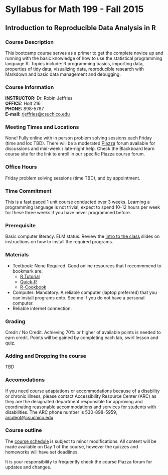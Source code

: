 
# Syllabus for Math 199 - Fall 2015 
## Introduction to Reproducible Data Analysis in R


### Course Description
This bootcamp course serves as a primer to get the complete novice up and running with the basic knowledge of how to use the statistical programming language R. Topics include: R programming basics, importing data, properties of tidy data, visualizing data, reproducible research with Markdown and basic data management and debugging. 

### Course Information
**INSTRUCTOR:** Dr. Robin Jeffries  
**OFFICE:** Holt 216  
**PHONE:** 898-5767  
**E-mail:** rjeffries@csuchico.edu  

### Meeting Times and Locations 
None!
Fully online with in person problem solving sessions each Friday (time and loc TBD). There will be a moderated [Piazza](https://piazza.com/account/login) forum available for discussions and mid-week / late-night help. Check the Blackboard learn course site for the link to enroll in our specific Piazza course forum. 

### Office Hours 
Friday problem solving sessions (time TBD), and by appointment. 

### Time Commitment
This is a fast paced 1 unit course conducted over 3 weeks. Learning a programming language is not trivial, expect to spend 10-12 hours per week for these three weeks if you have never programmed before. 

### Prerequisite
Basic computer literacy. ELM status. 
Review the [Intro to the class](/lecture_notes/0_1_-_Intro_to_the_class.pdf) slides on instructions on how to install the required programs. 

### Materials

* Textbook: None Required. Good online resources that I recommmend to bookmark are: 
  - [R Tutorial](http://www.r-tutor.com/r-introduction)
  - [Quick-R](http://www.statmethods.net/index.html)
  - [R-Cookbook](http://www.cookbook-r.com/)
* Computer: Mandatory. A reliable computer (laptop preferred) that you can install programs onto. See me if you do not have a personal computer. 
* Reliable internet connection.

### Grading
Credit / No Credit. Achieving 70% or higher of available points is needed to earn credit. Points will be gained by completing each lab, swirl lesson and quiz.  
  
### Adding and Dropping the course
TBD

### Accomodations
If you need course adaptations or accommodations because of a disability or chronic illness, please contact Accessibility Resource Center (ARC) as they are the designated department responsible for approving and coordinating reasonable accommodations and services for students with disabilities. The ARC phone number is 530-898-5959, arcdept@csuchico.edu

### Course outline
The [course schedule](http://norcalbiostat.github.io/R-Bootcamp/Schedule.html) is subject to minor modifications. All content will be made available on Day 1 of the course, however the quizzes and homeworks will have set deadlines. 

It is your responsibility to frequently check the course Piazza forum for updates and changes. 



